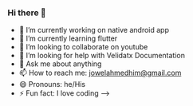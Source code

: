 ### Hi there 👋



- 🔭 I’m currently working on native android app
- 🌱 I’m currently learning flutter
- 👯 I’m looking to collaborate on youtube
- 🤔 I’m looking for help with Velidatx Documentation
- 💬 Ask me about anything
- 📫 How to reach me: jowelahmedhim@gmail.com
- 😄 Pronouns: he/His
- ⚡ Fun fact: I love coding
-->
